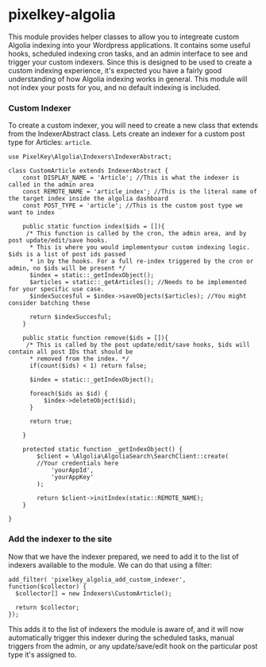# pixelkey-algolia

This module provides helper classes to allow you to integreate custom Algolia indexing into your Wordpress applications. It contains some useful hooks, scheduled indexing cron tasks, and an admin interface to see and trigger your custom indexers. Since this is designed to be used to create a custom indexing experience, it's expected you have a fairly good understanding of how Algolia indexing works in general. This module will not index your posts for you, and no default indexing is included.

### Custom Indexer
To create a custom indexer, you will need to create a new class that extends from the IndexerAbstract class. Lets create an indexer for a custom post type for Articles: `article`.

```
use PixelKey\Algolia\Indexers\IndexerAbstract;

class CustomArticle extends IndexerAbstract {
    const DISPLAY_NAME = 'Article'; //This is what the indexer is called in the admin area
    const REMOTE_NAME = 'article_index'; //This is the literal name of the target index inside the algolia dashboard
    const POST_TYPE = 'article'; //This is the custom post type we want to index

    public static function index($ids = []){
     /* This function is called by the cron, the admin area, and by post update/edit/save hooks.
      * This is where you would implementyour custom indexing logic. $ids is a list of post ids passed
      * in by the hooks. For a full re-index triggered by the cron or admin, no $ids will be present */
      $index = static::_getIndexObject();
      $articles = static::_getArticles(); //Needs to be implemented for your specific use case.
      $indexSuccesful = $index->saveObjects($articles); //You might consider batching these
      
      return $indexSuccesful;
    }

    public static function remove($ids = []){
     /* This is called by the post update/edit/save hooks, $ids will contain all post IDs that should be
      * removed from the index. */
      if(count($ids) < 1) return false;

      $index = static::_getIndexObject();

      foreach($ids as $id) {
          $index->deleteObject($id);
      }

      return true;

    }
    
    protected static function _getIndexObject() {
        $client = \Algolia\AlgoliaSearch\SearchClient::create(
        //Your credentials here
            'yourAppId',
            'yourAppKey'
        );

        return $client->initIndex(static::REMOTE_NAME);
    }

}
```

### Add the indexer to the site
Now that we have the indexer prepared, we need to add it to the list of indexers available to the module. We can do that using a filter:
```
add_filter( 'pixelkey_algolia_add_custom_indexer', function($collector) {
  $collector[] = new Indexers\CustomArticle();

  return $collector;
});
```

This adds it to the list of indexers the module is aware of, and it will now automatically trigger this indexer during the scheduled tasks, manual triggers from the admin, or any update/save/edit hook on the particular post type it's assigned to.

